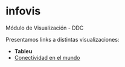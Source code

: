 # infovis
Módulo de Visualización - DDC

Presentamos links a distintas visualizaciones:
* **Tableu**
*    [Conectividad en el mundo](https://juanignaciosolis.github.io/infovis/tableu_1.html)
